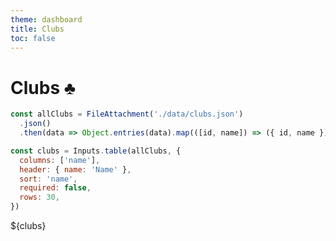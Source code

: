 ```yaml
---
theme: dashboard
title: Clubs
toc: false
---
```


# Clubs ♣️

```js
const allClubs = FileAttachment('./data/clubs.json')
  .json()
  .then(data => Object.entries(data).map(([id, name]) => ({ id, name })))
```

```js
const clubs = Inputs.table(allClubs, {
  columns: ['name'],
  header: { name: 'Name' },
  sort: 'name',
  required: false,
  rows: 30,
})
```

<div class="grid grid-cols-1">
  <div class="card">
    ${clubs}
  </div>
</div>
